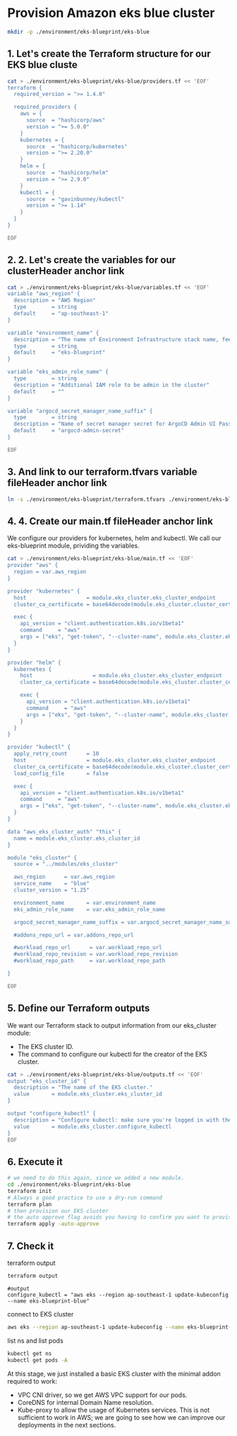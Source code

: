 # Provision Amazon eks blue cluster
```bash
mkdir -p ./environment/eks-blueprint/eks-blue
```

## 1. Let's create the Terraform structure for our EKS blue cluste
```bash
cat > ./environment/eks-blueprint/eks-blue/providers.tf << 'EOF'
terraform {
  required_version = ">= 1.4.0"

  required_providers {
    aws = {
      source  = "hashicorp/aws"
      version = ">= 5.0.0"
    }
    kubernetes = {
      source  = "hashicorp/kubernetes"
      version = ">= 2.20.0"
    }
    helm = {
      source  = "hashicorp/helm"
      version = ">= 2.9.0"
    }
    kubectl = {
      source  = "gavinbunney/kubectl"
      version = ">= 1.14"
    }
  }
}

EOF

```

## 2. 2. Let's create the variables for our clusterHeader anchor link
```bash
cat > ./environment/eks-blueprint/eks-blue/variables.tf << 'EOF'
variable "aws_region" {
  description = "AWS Region"
  type        = string
  default     = "ap-southeast-1"
}

variable "environment_name" {
  description = "The name of Environment Infrastructure stack name, feel free to rename it. Used for cluster and VPC names."
  type        = string
  default     = "eks-blueprint"
}

variable "eks_admin_role_name" {
  type        = string
  description = "Additional IAM role to be admin in the cluster"
  default     = ""
}

variable "argocd_secret_manager_name_suffix" {
  type        = string
  description = "Name of secret manager secret for ArgoCD Admin UI Password"
  default     = "argocd-admin-secret"
}

EOF

```

## 3. And link to our terraform.tfvars variable fileHeader anchor link
```bash
ln -s ./environment/eks-blueprint/terraform.tfvars ./environment/eks-blueprint/eks-blue/terraform.tfvars

```

## 4. 4. Create our main.tf fileHeader anchor link
We configure our providers for kubernetes, helm and kubectl.
We call our eks-blueprint module, prividing the variables.
```bash
cat > ./environment/eks-blueprint/eks-blue/main.tf << 'EOF'
provider "aws" {
  region = var.aws_region
}

provider "kubernetes" {
  host                   = module.eks_cluster.eks_cluster_endpoint
  cluster_ca_certificate = base64decode(module.eks_cluster.cluster_certificate_authority_data)

  exec {
    api_version = "client.authentication.k8s.io/v1beta1"
    command     = "aws"
    args = ["eks", "get-token", "--cluster-name", module.eks_cluster.eks_cluster_id]
  }
}

provider "helm" {
  kubernetes {
    host                   = module.eks_cluster.eks_cluster_endpoint
    cluster_ca_certificate = base64decode(module.eks_cluster.cluster_certificate_authority_data)

    exec {
      api_version = "client.authentication.k8s.io/v1beta1"
      command     = "aws"
      args = ["eks", "get-token", "--cluster-name", module.eks_cluster.eks_cluster_id]
    }
  }
}

provider "kubectl" {
  apply_retry_count      = 10
  host                   = module.eks_cluster.eks_cluster_endpoint
  cluster_ca_certificate = base64decode(module.eks_cluster.cluster_certificate_authority_data)
  load_config_file       = false

  exec {
    api_version = "client.authentication.k8s.io/v1beta1"
    command     = "aws"
    args = ["eks", "get-token", "--cluster-name", module.eks_cluster.eks_cluster_id]
  }
}

data "aws_eks_cluster_auth" "this" {
  name = module.eks_cluster.eks_cluster_id
}

module "eks_cluster" {
  source = "../modules/eks_cluster"

  aws_region      = var.aws_region
  service_name    = "blue"
  cluster_version = "1.25"

  environment_name       = var.environment_name
  eks_admin_role_name    = var.eks_admin_role_name

  argocd_secret_manager_name_suffix = var.argocd_secret_manager_name_suffix

  #addons_repo_url = var.addons_repo_url 

  #workload_repo_url      = var.workload_repo_url
  #workload_repo_revision = var.workload_repo_revision
  #workload_repo_path     = var.workload_repo_path

}

EOF

```

## 5. Define our Terraform outputs
We want our Terraform stack to output information from our eks_cluster module:

- The EKS cluster ID.
- The command to configure our kubectl for the creator of the EKS cluster.

```bash
cat > ./environment/eks-blueprint/eks-blue/outputs.tf << 'EOF'
output "eks_cluster_id" {
  description = "The name of the EKS cluster."
  value       = module.eks_cluster.eks_cluster_id
}

output "configure_kubectl" {
  description = "Configure kubectl: make sure you're logged in with the correct AWS profile and run the following command to update your kubeconfig"
  value       = module.eks_cluster.configure_kubectl
}
EOF

```

## 6. Execute it
```bash
# we need to do this again, since we added a new module.
cd ./environment/eks-blueprint/eks-blue
terraform init
# Always a good practice to use a dry-run command
terraform plan
# then provision our EKS cluster
# the auto approve flag avoids you having to confirm you want to provision resources.
terraform apply -auto-approve

```

## 7. Check it
terraform output
```bash
terraform output
```

```output
#output
configure_kubectl = "aws eks --region ap-southeast-1 update-kubeconfig --name eks-blueprint-blue"
```

connect to EKS cluster 
```bash
aws eks --region ap-southeast-1 update-kubeconfig --name eks-blueprint-blue
```

list ns and list pods
```bash
kubectl get ns
kubectl get pods -A
```

At this stage, we just installed a basic EKS cluster with the minimal addon required to work:

- VPC CNI driver, so we get AWS VPC support for our pods.
- CoreDNS for internal Domain Name resolution.
- Kube-proxy to allow the usage of Kubernetes services.
This is not sufficient to work in AWS; we are going to see how we can improve our deployments in the next sections.

